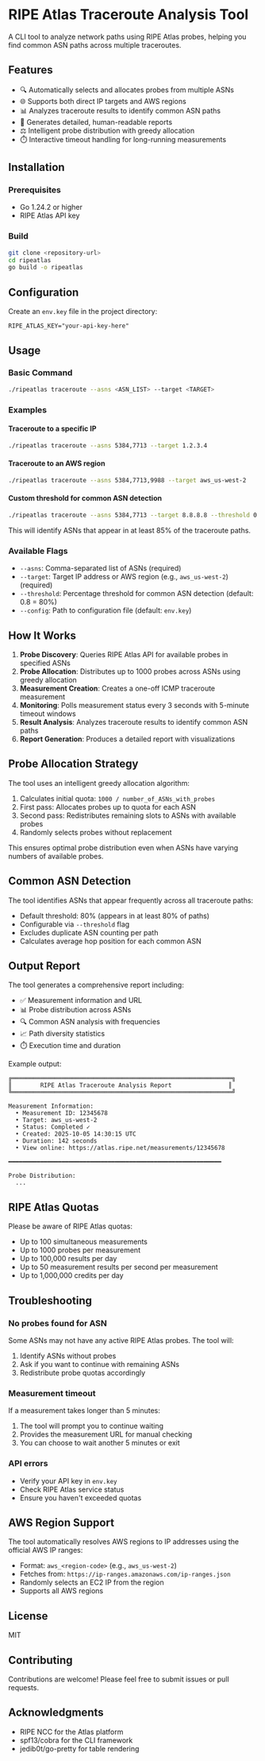 # RIPE Atlas Traceroute Analysis Tool

A CLI tool to analyze network paths using RIPE Atlas probes, helping you find common ASN paths across multiple traceroutes.

## Features

- 🔍 Automatically selects and allocates probes from multiple ASNs
- 🌐 Supports both direct IP targets and AWS regions
- 📊 Analyzes traceroute results to identify common ASN paths
- 📝 Generates detailed, human-readable reports
- ⚖️ Intelligent probe distribution with greedy allocation
- ⏱️ Interactive timeout handling for long-running measurements

## Installation

### Prerequisites

- Go 1.24.2 or higher
- RIPE Atlas API key

### Build

```bash
git clone <repository-url>
cd ripeatlas
go build -o ripeatlas
```

## Configuration

Create an `env.key` file in the project directory:

```
RIPE_ATLAS_KEY="your-api-key-here"
```

## Usage

### Basic Command

```bash
./ripeatlas traceroute --asns <ASN_LIST> --target <TARGET>
```

### Examples

#### Traceroute to a specific IP

```bash
./ripeatlas traceroute --asns 5384,7713 --target 1.2.3.4
```

#### Traceroute to an AWS region

```bash
./ripeatlas traceroute --asns 5384,7713,9988 --target aws_us-west-2
```

#### Custom threshold for common ASN detection

```bash
./ripeatlas traceroute --asns 5384,7713 --target 8.8.8.8 --threshold 0.85
```

This will identify ASNs that appear in at least 85% of the traceroute paths.

### Available Flags

- `--asns`: Comma-separated list of ASNs (required)
- `--target`: Target IP address or AWS region (e.g., `aws_us-west-2`) (required)
- `--threshold`: Percentage threshold for common ASN detection (default: 0.8 = 80%)
- `--config`: Path to configuration file (default: `env.key`)

## How It Works

1. **Probe Discovery**: Queries RIPE Atlas API for available probes in specified ASNs
2. **Probe Allocation**: Distributes up to 1000 probes across ASNs using greedy allocation
3. **Measurement Creation**: Creates a one-off ICMP traceroute measurement
4. **Monitoring**: Polls measurement status every 3 seconds with 5-minute timeout windows
5. **Result Analysis**: Analyzes traceroute results to identify common ASN paths
6. **Report Generation**: Produces a detailed report with visualizations

## Probe Allocation Strategy

The tool uses an intelligent greedy allocation algorithm:

1. Calculates initial quota: `1000 / number_of_ASNs_with_probes`
2. First pass: Allocates probes up to quota for each ASN
3. Second pass: Redistributes remaining slots to ASNs with available probes
4. Randomly selects probes without replacement

This ensures optimal probe distribution even when ASNs have varying numbers of available probes.

## Common ASN Detection

The tool identifies ASNs that appear frequently across all traceroute paths:

- Default threshold: 80% (appears in at least 80% of paths)
- Configurable via `--threshold` flag
- Excludes duplicate ASN counting per path
- Calculates average hop position for each common ASN

## Output Report

The tool generates a comprehensive report including:

- ✅ Measurement information and URL
- 📊 Probe distribution across ASNs
- 🔍 Common ASN analysis with frequencies
- 📈 Path diversity statistics
- ⏱️ Execution time and duration

Example output:

```
╔══════════════════════════════════════════════════════════════╗
║        RIPE Atlas Traceroute Analysis Report                ║
╚══════════════════════════════════════════════════════════════╝

Measurement Information:
  • Measurement ID: 12345678
  • Target: aws_us-west-2
  • Status: Completed ✓
  • Created: 2025-10-05 14:30:15 UTC
  • Duration: 142 seconds
  • View online: https://atlas.ripe.net/measurements/12345678

━━━━━━━━━━━━━━━━━━━━━━━━━━━━━━━━━━━━━━━━━━━━━━━━━━━━━━━━━━━━

Probe Distribution:
  ...
```

## RIPE Atlas Quotas

Please be aware of RIPE Atlas quotas:

- Up to 100 simultaneous measurements
- Up to 1000 probes per measurement
- Up to 100,000 results per day
- Up to 50 measurement results per second per measurement
- Up to 1,000,000 credits per day

## Troubleshooting

### No probes found for ASN

Some ASNs may not have any active RIPE Atlas probes. The tool will:
1. Identify ASNs without probes
2. Ask if you want to continue with remaining ASNs
3. Redistribute probe quotas accordingly

### Measurement timeout

If a measurement takes longer than 5 minutes:
1. The tool will prompt you to continue waiting
2. Provides the measurement URL for manual checking
3. You can choose to wait another 5 minutes or exit

### API errors

- Verify your API key in `env.key`
- Check RIPE Atlas service status
- Ensure you haven't exceeded quotas

## AWS Region Support

The tool automatically resolves AWS regions to IP addresses using the official AWS IP ranges:

- Format: `aws_<region-code>` (e.g., `aws_us-west-2`)
- Fetches from: `https://ip-ranges.amazonaws.com/ip-ranges.json`
- Randomly selects an EC2 IP from the region
- Supports all AWS regions

## License

MIT

## Contributing

Contributions are welcome! Please feel free to submit issues or pull requests.

## Acknowledgments

- RIPE NCC for the Atlas platform
- spf13/cobra for the CLI framework
- jedib0t/go-pretty for table rendering
